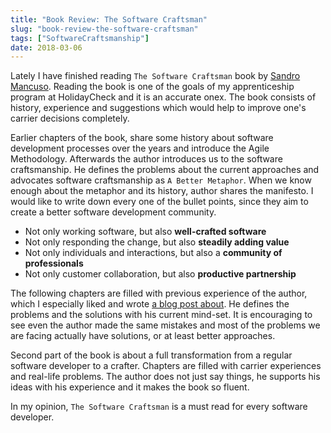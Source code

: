 ```yaml
---
title: "Book Review: The Software Craftsman"
slug: "book-review-the-software-craftsman"
tags: ["SoftwareCraftsmanship"]
date: 2018-03-06
---
```


Lately I have finished reading `The Software Craftsman` book by [Sandro Mancuso](https://twitter.com/sandromancuso). Reading the book is one of the goals of my apprenticeship program at HolidayCheck and it is an accurate onex. The book consists of history, experience and suggestions which would help to improve one's carrier decisions completely.

Earlier chapters of the book, share some history about software development processes over the years and introduce the Agile Methodology. Afterwards the author introduces us to the software craftsmanship. He defines the problems about the current approaches and advocates software craftsmanship as `A Better Metaphor`. When we know enough about the metaphor and its history, author shares the manifesto. I would like to write down every one of the bullet points, since they aim to create a better software development community.

- Not only working software, but also **well-crafted software**
- Not only responding the change, but also **steadily adding value**
- Not only individuals and interactions, but also a **community of professionals**
- Not only customer collaboration, but also **productive partnership**

The following chapters are filled with previous experience of the author, which I especially liked and wrote [a blog post about](https://www.sengitu.com/posts/on-self-awareness/). He defines the problems and the solutions with his current mind-set. It is encouraging to see even the author made the same mistakes and most of the problems we are facing actually have solutions, or at least better approaches.

Second part of the book is about a full transformation from a regular software developer to a crafter. Chapters are filled with carrier experiences and real-life problems. The author does not just say things, he supports his ideas with his experience and it makes the book so fluent.

In my opinion, `The Software Craftsman` is a must read for every software developer.